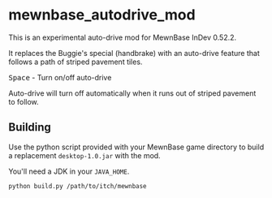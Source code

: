 # mewnbase\_autodrive\_mod

This is an experimental auto-drive mod for MewnBase InDev 0.52.2.

It replaces the Buggie's special (handbrake) with an auto-drive feature that follows a path of striped pavement tiles.

<kbd>Space</kbd> - Turn on/off auto-drive

Auto-drive will turn off automatically when it runs out of striped pavement to follow.

## Building ##

Use the python script provided with your MewnBase game directory to build a replacement `desktop-1.0.jar` with the mod.

You'll need a JDK in your `JAVA_HOME`.

```
python build.py /path/to/itch/mewnbase
```

